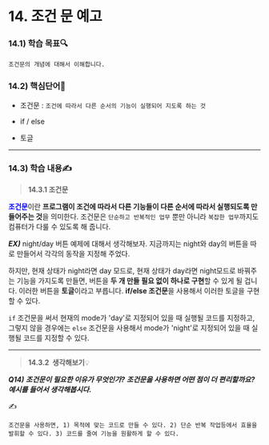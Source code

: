 # 14. 조건 문 예고



### 14.1) 학습 목표🔍

```
조건문의 개념에 대해서 이해합니다.
```



### 14.2) 핵심단어📝

- 조건문 : `조건에 따라서 다른 순서의 기능이 실행되어 지도록 하는 것`

- if / else

- 토글 

  

---



### 14.3) 학습 내용✍

>  <strong>14.3.1 조건문</strong>

<span style="color:blue;">**조건문**</span>이란 **프로그램이 조건에 따라서 다른 기능들이 다른 순서에 따라서 실행되도록 만들어주는 것**을 의미한다. 조건문은 `단순하고 반복적인 업무` 뿐만 아니라 `복잡한 업무`까지도 컴퓨터가 다룰 수 있도록 해 줍니다.



<em>**EX)**</em>   night/day 버튼 예제에 대해서 생각해보자. 지금까지는 night와 day의 버튼을 따로 만들어서 각각의 동작을 지정해 주었다.

하지만,  현재 상태가 night라면 day 모드로, 현재 상태가 day라면 night모드로 바꿔주는 기능을 가지도록 만들면, 버튼을 **두 개 만들 필요 없이 하나로 구현**할 수 있게 될 겁니다. 이러한 버튼을 **토글**이라고 부릅니다. **if/else 조건문**을 사용해서 이러한 토글을 구현할 수 있다.

`if` 조건문을 써서 현재의 mode가 'day'로 지정되어 있을 때 실행될 코드를 지정하고, 그렇지 않을 경우에는 `else` 조건문을 사용해서 mode가 'night'로 지정되어 있을 때 실행될 코드를 지정할 수 있다.



---



>  <strong>14.3.2  생각해보기</strong>💡

***Q14) 조건문이 필요한 이유가 무엇인가? 조건문을 사용하면 어떤 점이 더 편리할까요? 예시를 들어서 생각해봅시다.***

✍

```
조건문을 사용하면, 1) 목적에 맞는 코드로 만들 수 있다. 2) 단순 반복 작업등에서 효율을 발휘할 수 있다. 3) 코드를 줄여 기능을 원활하게 할 수 있다.
```



